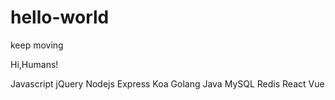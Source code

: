 # hello-world
keep moving

Hi,Humans!

Javascript jQuery Nodejs Express Koa Golang Java MySQL Redis React Vue

